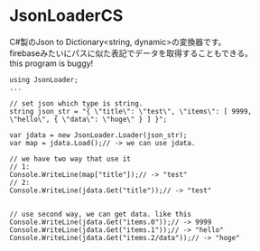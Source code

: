 # JsonLoaderCS  
C#製のJson to Dictionary<string, dynamic>の変換器です。  
firebaseみたいにパスに似た表記でデータを取得することもできる。  
this program is buggy!

```
using JsonLoader;
...

// set json which type is string.
string json_str = "{ \"title\": \"test\", \"items\": [ 9999, \"hello\", { \"data\": \"hoge\" } ] }";

var jdata = new JsonLoader.Loader(json_str);
var map = jdata.Load();// -> we can use jdata.

// we have two way that use it
// 1:
Console.WriteLine(map["title"]);// -> "test"
// 2:
Console.WriteLine(jdata.Get("title"));// -> "test"


// use second way, we can get data. like this
Console.WriteLine(jdata.Get("items.0"));// -> 9999
Console.WriteLine(jdata.Get("items.1"));// -> "hello"
Console.WriteLine(jdata.Get("items.2/data"));// -> "hoge"

```
